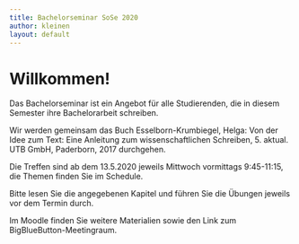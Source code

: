 ```yaml
---
title: Bachelorseminar SoSe 2020
author: kleinen
layout: default
---
```


# Willkommen!

Das Bachelorseminar ist ein Angebot für alle Studierenden, die in diesem
Semester ihre Bachelorarbeit schreiben.

Wir werden gemeinsam das Buch
Esselborn-Krumbiegel, Helga: Von der Idee zum Text: Eine Anleitung zum
wissenschaftlichen Schreiben, 5. aktual. UTB GmbH, Paderborn, 2017
durchgehen.

Die Treffen sind ab dem 13.5.2020 jeweils Mittwoch vormittags 9:45-11:15, die Themen finden
Sie im Schedule.

Bitte lesen Sie die angegebenen Kapitel und führen Sie die Übungen
jeweils vor dem Termin durch.

Im Moodle finden Sie weitere Materialien sowie den Link zum BigBlueButton-Meetingraum.
